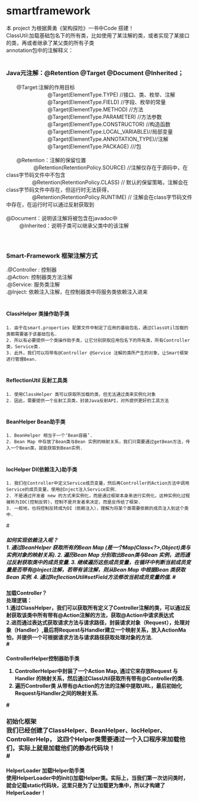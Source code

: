 # smartframework
本 project 为根据黄勇《架构探险》一书中Code 搭建！<br>
ClassUtil:加载基础包名下的所有类，比如使用了某注解的类，或者实现了某接口的类，再或者继承了某父类的所有子类<br>
annotation包中的注解释义：<br>
# <h3>Java元注解：@Retention @Target @Document @Inherited；<br>
　　@Target:注解的作用目标<br>
　　　　　　　　@Target(ElementType.TYPE)   //接口、类、枚举、注解<br>
　　　　　　　　@Target(ElementType.FIELD) //字段、枚举的常量<br>
　　　　　　　　@Target(ElementType.METHOD) //方法<br>
　　　　　　　　@Target(ElementType.PARAMETER) //方法参数<br>
　　　　　　　　@Target(ElementType.CONSTRUCTOR)  //构造函数<br>
　　　　　　　　@Target(ElementType.LOCAL_VARIABLE)//局部变量<br>
　　　　　　　　@Target(ElementType.ANNOTATION_TYPE)//注解<br>
　　　　　　　　@Target(ElementType.PACKAGE) ///包   <br>
<br>
　　@Retention：注解的保留位置<br>　　　　　
         @Retention(RetentionPolicy.SOURCE)   //注解仅存在于源码中，在class字节码文件中不包含<br>
　　　　　@Retention(RetentionPolicy.CLASS)     // 默认的保留策略，注解会在class字节码文件中存在，但运行时无法获得，<br>
　　　　　@Retention(RetentionPolicy.RUNTIME)  // 注解会在class字节码文件中存在，在运行时可以通过反射获取到<br><br>
        @Document：说明该注解将被包含在javadoc中<br>　 
　       @Inherited：说明子类可以继承父类中的该注解<br>　
<br>
# <h3> Smart-Framework 框架注解方式
.@Controller : 控制器 <br>
.@Action: 控制器类方法注解<br>
.@Service: 服务类注解<br>
.@Inject: 依赖注入注解，在控制器类中将服务类依赖注入进来<br>
# <h4> ClassHelper 类操作助手类 <br>
    1. 由于在smart.properties 配置文件中制定了应用的基础包名，通过ClassUtil加载的类都需要基于该基础包名.
    2. 所以有必要提供一个类操作助手类，让它分别获取应用包名下的所有类，所有Controller类，Service类.
    3. 此外，我们可以将带有@Controller @Service 注解的类所产生的对象，让Smart框架进行管理Bean.
# <h4> ReflectionUtil 反射工具类 <br>
    1. 使用ClassHelper 类可以获取所加载的类，但无法通过类来实例化对象
    2. 因此，需要提供一个反射工具类，封装Java反射API，对外提供更好的工具方法
# <h4> BeanHelper Bean助手类 <br>
    1. BeanHelper 相当于一个‘Bean容器’.
    2. Bean Map 中存放了Bean类与Bean 实例的映射关系，我们只需要通过getBean方法，传入一个Bean类，就能获取到Bean实例.
# <h4> IocHelper DI(依赖注入)助手类 <br>
    1. 我们在Controller中定义Service成员变量，然后再Controller的Action方法中调用Service的成员变量，使用@Inject注入Service实例.
    2. 不是通过开发者 new 的方式来实例化，而是通过框架本身来进行实例化，这种实例化过程被称为IOC(控制反转)，控制不是开发者来决定，而是反传给了框架.
    3. 一般地，也将控制反转成为DI（依赖注入），理解为将某个类需要依赖的成员注入到这个类中.
#<h5> 如何实现依赖注入呢？<br>
        1. 通过BeanHelper 获取所有的Bean Map (是一个Map(Class<?>,Object)类与实例对象的映射关系).
        2. 遍历Bean Map 分别取出Bean类与Bean 实例，进而通过反射获取类中的成员变量.
        3. 继续遍历这些成员变量，在循环中判断当前成员变量是否带有@Inject注解，若带有该注解，则从Bean Map 中根据Bean 类获取Bean 实例.
        4. 通过ReflectionUtil#setField方法修改当前成员变量的值.
#<h4> 加载Controller？<br>
处理逻辑：<br>
1.通过ClassHelper，我们可以获取所有定义了Controller注解的类，可以通过反射获取该类中所有带有@Action注解的方法，获取@Action中请求表达式<br>
2.进而通过表达式获取请求方法与请求路径，封装请求对象（Request），处理对象（Handler）,最后将Request与Handler建立一个映射关系，放入ActionMa怕，并提供一个可根据请求方法与请求路径获取处理对象的方法.<br>
#<h4> ControllerHelper控制器助手类<br>
1. ControllerHelper中封装了一个Action Map, 通过它来存放Request 与Handler 的映射关系，然后通过ClassUtil获取所有带有@Controller的类.<br>
2. 遍历Controller类 从带有@Action的方法的注解中提取URL，最后初始化Request与Handler之间的映射关系.

#<h3> 初始化框架<br>
<strong>我们已经创建了ClassHelper、BeanHelper、IocHelper、ControllerHelp， 这四个Helper类需要通过一个入口程序来加载他们，实际上就是加载他们的静态代码块！<br></strong>
#<h4> HelperLoader 加载Helper助手类<br>
使用HelperLoader中的init()加载Helper类。实际上，当我们第一次访问类时，就会记载static代码块，这里只是为了让加载更为集中，所以才构建了HelperLoader！<br>
